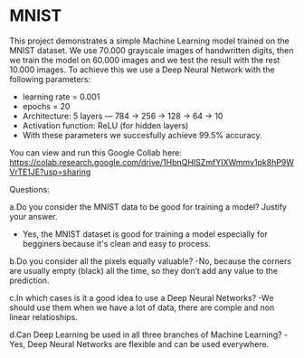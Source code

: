 # MNIST
This project demonstrates a simple Machine Learning model trained on the MNIST dataset. We use 70.000 grayscale images of handwritten digits, then we train the model on 60.000 images and we test the result with the rest 10.000 images. To achieve this we use a Deep Neural Network with the following parameters: 
- learning rate = 0.001
- epochs = 20
-  Architecture: 5 layers — 784 → 256 → 128 → 64 → 10
-  Activation function: ReLU (for hidden layers)
-   With these parameters we succesfully achieve  99.5% accuracy.

  You can view and run this Google Collab here: https://colab.research.google.com/drive/1HbnQHISZmfYIXWmmv1pk8hP9WVrTE1JE?usp=sharing

Questions:

a.Do you consider the MNIST data to be good for training a model? Justify your answer.
- Yes, the MNIST dataset is good for training a model especially for begginers because it's clean and easy to process.

b.Do you consider all the pixels equally valuable?
-No, because the corners are usually empty (black) all the time, so they don’t add any value to the prediction.

c.In which cases is it a good idea to use a Deep Neural Networks?
-We should use them when we have a lot of data, there are comple and non linear relatioships.

d.Can Deep Learning be used in all three branches of Machine Learning?
-Yes, Deep Neural Networks are flexible and can be used everywhere.
